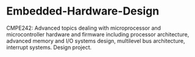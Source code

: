 # Embedded-Hardware-Design
CMPE242: Advanced topics dealing with microprocessor and microcontroller hardware and firmware including processor architecture, advanced memory and I/O systems design, multilevel bus architecture, interrupt systems. Design project.
